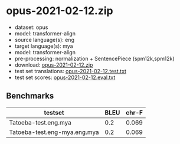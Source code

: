 # opus-2021-02-12.zip

* dataset: opus
* model: transformer-align
* source language(s): eng
* target language(s): mya
* model: transformer-align
* pre-processing: normalization + SentencePiece (spm12k,spm12k)
* download: [opus-2021-02-12.zip](https://object.pouta.csc.fi/Tatoeba-MT-models/eng-mya/opus-2021-02-12.zip)
* test set translations: [opus-2021-02-12.test.txt](https://object.pouta.csc.fi/Tatoeba-MT-models/eng-mya/opus-2021-02-12.test.txt)
* test set scores: [opus-2021-02-12.eval.txt](https://object.pouta.csc.fi/Tatoeba-MT-models/eng-mya/opus-2021-02-12.eval.txt)

## Benchmarks

| testset               | BLEU  | chr-F |
|-----------------------|-------|-------|
| Tatoeba-test.eng.mya 	| 0.2 	| 0.069 |
| Tatoeba-test.eng-mya.eng.mya 	| 0.2 	| 0.069 |

